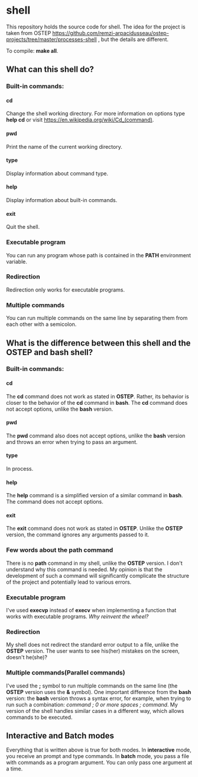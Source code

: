 # shell
This repository holds the source code for shell. The idea for the project is taken from OSTEP https://github.com/remzi-arpacidusseau/ostep-projects/tree/master/processes-shell , but the details are different.

To compile: **make all**.

## What can this shell do?
### Built-in commands:
#### cd
Change the shell working directory. For more information on options type **help cd** or visit https://en.wikipedia.org/wiki/Cd_(command).
#### pwd
Print the name of the current working directory.
#### type 
Display information about command type.
#### help
Display information about built-in commands.
#### exit
Quit the shell.
### Executable program
You can run any program whose path is contained in the **PATH** environment variable.
### Redirection
Redirection only works for executable programs.
### Multiple commands
You can run multiple commands on the same line by separating them from each other with a semicolon.
## What is the difference between this shell and the OSTEP and bash shell?
### Built-in commands:
#### cd
The **cd** command does not work as stated in **OSTEP**. Rather, its behavior is closer to the behavior of the **cd** command in **bash**. The **cd** command does not accept options, unlike the **bash** version.
#### pwd
The **pwd** command also does not accept options, unlike the **bash** version and throws an error when trying to pass an argument.
#### type
In process.
#### help
The **help** command is a simplified version of a similar command in **bash**. The command does not accept options.
#### exit
The **exit** command does not work as stated in **OSTEP**. Unlike the **OSTEP** version, the command ignores any arguments passed to it.
### Few words about the path command
There is no **path** command in my shell, unlike the **OSTEP** version. I don't understand why this command is needed. My opinion is that the development of such a command will significantly complicate the structure of the project and potentially lead to various errors.
### Executable program
I've used **execvp** instead of **execv** when implementing a function that works with executable programs. *Why reinvent the wheel?*
### Redirection
My shell does not redirect the standard error output to a file, unlike the **OSTEP** version. The user wants to see his(her) mistakes on the screen, doesn't he(she)?
### Multiple commands(Parallel commands)
I've used the **;** symbol to run multiple commands on the same line (the **OSTEP** version uses the **&** symbol). One important difference from the **bash** version: the **bash** version throws a syntax error, for example, when trying to run such a combination: *command ; 0 or more spaces ; command*. My version of the shell handles similar cases in a different way, which allows commands to be executed.
## Interactive and Batch modes
Everything that is written above is true for both modes. In **interactive** mode, you receive an prompt and type commands. In **batch** mode, you pass a file with commands as a program argument. You can only pass one argument at a time.
